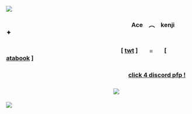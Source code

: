 ![](https://files.catbox.moe/5q1m71.png)
### 　　　　　　　　　　　　　　　　　　　　　Ace　︵　kenji　　✦
### 　　　　　　　　　　　　　　　　　　　 [ [twt](https://x.com/ihflulz) ]　　𓏼　　[ [atabook](https://xx4ce0fspadesxx.atabook.org/) ]
### 　　　　　　　　　　　　　　　　　　 　　 [click 4 discord pfp !](https://guns.lol/xx4ce0fspadezxx)
### 　　　　　　　　　　　　　　　　　　![](https://64.media.tumblr.com/03b6536dfb7c6fa1ad54abab85cd21e6/28f60578b9b1d21d-95/s250x400/a985c6116a3ffb0c66cf814a448636d022464523.gifv)
![](https://files.catbox.moe/jvab2n.png)
